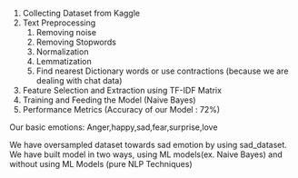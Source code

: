 1. Collecting Dataset from Kaggle
2. Text Preprocessing
     1. Removing noise
     2. Removing Stopwords
     3. Normalization
     4. Lemmatization
     5. Find nearest Dictionary words or use contractions (because we are dealing with chat data)
3. Feature Selection and Extraction using TF-IDF Matrix
4. Training and Feeding the Model (Naive Bayes)
5. Performance Metrics (Accuracy of our Model : 72%)

Our basic emotions:
Anger,happy,sad,fear,surprise,love

We have oversampled dataset towards sad emotion by using sad_dataset.
We have built model in two ways, using ML models(ex. Naive Bayes) and without using ML Models (pure NLP Techniques)
